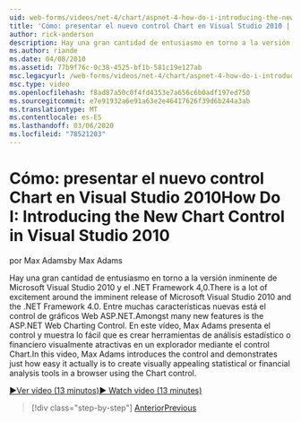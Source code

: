 ```yaml
---
uid: web-forms/videos/net-4/chart/aspnet-4-how-do-i-introducing-the-new-chart-control-in-visual-studio-2010
title: 'Cómo: presentar el nuevo control Chart en Visual Studio 2010 | Microsoft Docs'
author: rick-anderson
description: Hay una gran cantidad de entusiasmo en torno a la versión inminente de Microsoft Visual Studio 2010 y el .NET Framework 4,0. Entre muchas características nuevas está el ASP.NET...
ms.author: riande
ms.date: 04/08/2010
ms.assetid: 77b9f76c-0c38-4525-bf1b-581c19e127ab
msc.legacyurl: /web-forms/videos/net-4/chart/aspnet-4-how-do-i-introducing-the-new-chart-control-in-visual-studio-2010
msc.type: video
ms.openlocfilehash: f8ad87a50c0f4fd4353e7a656c6b0adf197ed750
ms.sourcegitcommit: e7e91932a6e91a63e2e46417626f39d6b244a3ab
ms.translationtype: MT
ms.contentlocale: es-ES
ms.lasthandoff: 03/06/2020
ms.locfileid: "78521203"
---
```

# <a name="how-do-i-introducing-the-new-chart-control-in-visual-studio-2010"></a><span data-ttu-id="b7d0c-104">Cómo: presentar el nuevo control Chart en Visual Studio 2010</span><span class="sxs-lookup"><span data-stu-id="b7d0c-104">How Do I: Introducing the New Chart Control in Visual Studio 2010</span></span>

<span data-ttu-id="b7d0c-105">por Max Adams</span><span class="sxs-lookup"><span data-stu-id="b7d0c-105">by Max Adams</span></span>

<span data-ttu-id="b7d0c-106">Hay una gran cantidad de entusiasmo en torno a la versión inminente de Microsoft Visual Studio 2010 y el .NET Framework 4,0.</span><span class="sxs-lookup"><span data-stu-id="b7d0c-106">There is a lot of excitement around the imminent release of Microsoft Visual Studio 2010 and the .NET Framework 4.0.</span></span> <span data-ttu-id="b7d0c-107">Entre muchas características nuevas está el control de gráficos Web ASP.NET.</span><span class="sxs-lookup"><span data-stu-id="b7d0c-107">Amongst many new features is the ASP.NET Web Charting Control.</span></span> <span data-ttu-id="b7d0c-108">En este vídeo, Max Adams presenta el control y muestra lo fácil que es crear herramientas de análisis estadístico o financiero visualmente atractivas en un explorador mediante el control Chart.</span><span class="sxs-lookup"><span data-stu-id="b7d0c-108">In this video, Max Adams introduces the control and demonstrates just how easy it actually is to create visually appealing statistical or financial analysis tools in a browser using the Chart control.</span></span>

[<span data-ttu-id="b7d0c-109">&#9654;Ver vídeo (13 minutos)</span><span class="sxs-lookup"><span data-stu-id="b7d0c-109">&#9654; Watch video (13 minutes)</span></span>](https://channel9.msdn.com/Blogs/ASP-NET-Site-Videos/aspnet-4-how-do-i-introducing-the-new-chart-control-in-visual-studio-2010)

> [!div class="step-by-step"]
> [<span data-ttu-id="b7d0c-110">Anterior</span><span class="sxs-lookup"><span data-stu-id="b7d0c-110">Previous</span></span>](aspnet-4-quick-hit-chart-control.md)

